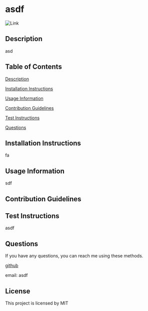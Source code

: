 # asdf
![Link](https://img.shields.io/github/license/campe0n/readme_generator?message=MIT&style=flat-square)

## Description
asd

## Table of Contents
[Description](#description)

[Installation Instructions](#installation-instructions)

[Usage Information](#usage-information)

[Contribution Guidelines](#contribution-guidelines)

[Test Instructions](#test-instructions)

[Questions](#questions)

## Installation Instructions
fa

## Usage Information
sdf

## Contribution Guidelines


## Test Instructions
asdf

## Questions
If you have any questions, you can reach me using these methods.

[github](https://github.com/campe0n)

email: asdf

## License
This project is licensed by MIT
